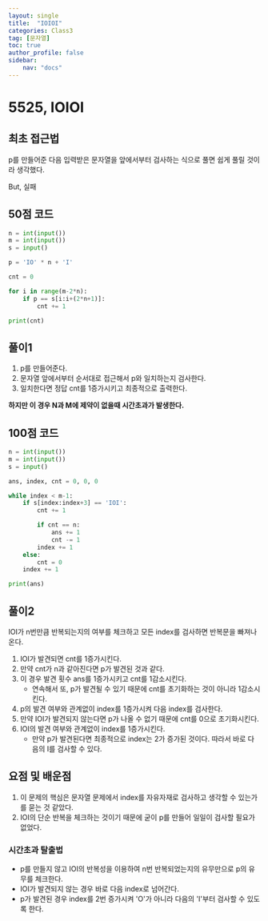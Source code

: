 ```yaml
---
layout: single
title:  "IOIOI"
categories: Class3
tag: [문자열]
toc: true
author_profile: false
sidebar: 
    nav: "docs"
---
```


# 5525, IOIOI

## 최초 접근법

p를 만들어준 다음 입력받은 문자열을 앞에서부터 검사하는 식으로 풀면 쉽게 풀릴 것이라 생각했다. 

But, 실패

## 50점 코드

```python
n = int(input())
m = int(input())
s = input()

p = 'IO' * n + 'I'

cnt = 0

for i in range(m-2*n):
    if p == s[i:i+(2*n+1)]:
        cnt += 1

print(cnt)
```

## 풀이1

1. p를 만들어준다.
2. 문자열 앞에서부터 순서대로 접근해서 p와 일치하는지 검사한다.
3. 일치한다면 정답 cnt를 1증가시키고 최종적으로 출력한다.

**하지만 이 경우 N과 M에 제약이 없을때 시간초과가 발생한다.**

## 100점 코드

```python
n = int(input())
m = int(input())
s = input()

ans, index, cnt = 0, 0, 0

while index < m-1:
    if s[index:index+3] == 'IOI':
        cnt += 1

        if cnt == n:
            ans += 1
            cnt -= 1
        index += 1
    else:
        cnt = 0
    index += 1

print(ans)
```

## 풀이2

IOI가 n번만큼 반복되는지의 여부를 체크하고 모든 index를 검사하면 반복문을 빠져나온다. 

1. IOI가 발견되면 cnt를 1증가시킨다.
2. 만약 cnt가 n과 같아진다면 p가 발견된 것과 같다.
3. 이 경우 발견 횟수 ans를 1증가시키고 cnt를 1감소시킨다.
   - 연속해서 또, p가 발견될 수 있기 때문에 cnt를 초기화하는 것이 아니라 1감소시킨다. 
4. p의 발견 여부와 관계없이 index를 1증가시켜 다음 index를 검사한다. 
5. 만약 IOI가 발견되지 않는다면 p가 나올 수 없기 때문에 cnt를 0으로 초기화시킨다.
6. IOI의 발견 여부와 관계없이 index를 1증가시킨다.
   - 만약 p가 발견된다면 최종적으로 index는 2가 증가된 것이다. 따라서 바로 다음의 I를 검사할 수 있다. 

## 요점 및 배운점

1. 이 문제의 핵심은 문자열 문제에서 index를 자유자재로 검사하고 생각할 수 있는가를 묻는 것 같았다. 
2. IOI의 단순 반복을 체크하는 것이기 때문에 굳이 p를 만들어 일일이 검사할 필요가 없었다. 

### 시간초과 탈출법

- p를 만들지 않고 IOI의 반복성을 이용하여 n번 반복되었는지의 유무만으로 p의 유무를 체크한다. 
- IOI가 발견되지 않는 경우 바로 다음 index로 넘어간다.
- p가 발견된 경우 index를 2번 증가시켜 'O'가 아니라 다음의 'I'부터 검사할 수 있도록 한다. 
